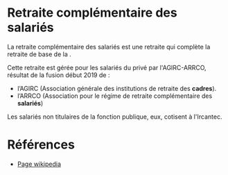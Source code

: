 # Retraite complémentaire des salariés 
<!-- SPDX-License-Identifier: MPL-2.0 -->

La retraite complémentaire des salariés est une retraite qui complète la retraite de base de la <link-previewer href="Cnav.html" text="CNAV" preview-title="Cnav - Caisse nationale d'assurance vieillesse" preview-text="La Caisse nationale d'assurance vieillesse (Cnav) gère la retraite des salariés, hors secteur agricole et hors fonction publique." />.
 
Cette retraite est gérée pour les salariés du privé par l'AGIRC-ARRCO, résultat de la fusion début 2019 de : 
- l’AGIRC (Association générale des institutions de retraite des **cadres**). 
- l’ARRCO (Association pour le régime de retraite complémentaire des **salariés**)

Les salariés non titulaires de la fonction publique, eux, cotisent à l'Ircantec.

# Références

- [Page wikipedia](https://fr.wikipedia.org/wiki/Retraite_compl%C3%A9mentaire_des_salari%C3%A9s_(France))
